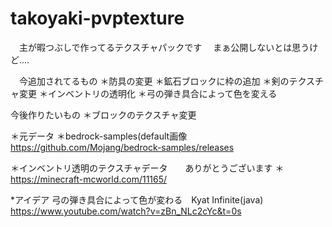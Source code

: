 # takoyaki-pvptexture
　主が暇つぶしで作ってるテクスチャパックです
 　まぁ公開しないとは思うけど....
  
 　今追加されてるもの
  ＊防具の変更
  ＊鉱石ブロックに枠の追加
  ＊剣のテクスチャ変更
  ＊インベントリの透明化
  ＊弓の弾き具合によって色を変える
  
  今後作りたいもの
  ＊ブロックのテクスチャ変更
  
  ＊元データ
  ＊bedrock-samples(default画像
   https://github.com/Mojang/bedrock-samples/releases
   
   ＊インベントリ透明のテクスチャデータ　　ありがとうございます
   ＊https://minecraft-mcworld.com/11165/

   *アイデア
   弓の弾き具合によって色が変わる　Kyat Infinite(java)
   https://www.youtube.com/watch?v=zBn_NLc2cYc&t=0s
   
   
